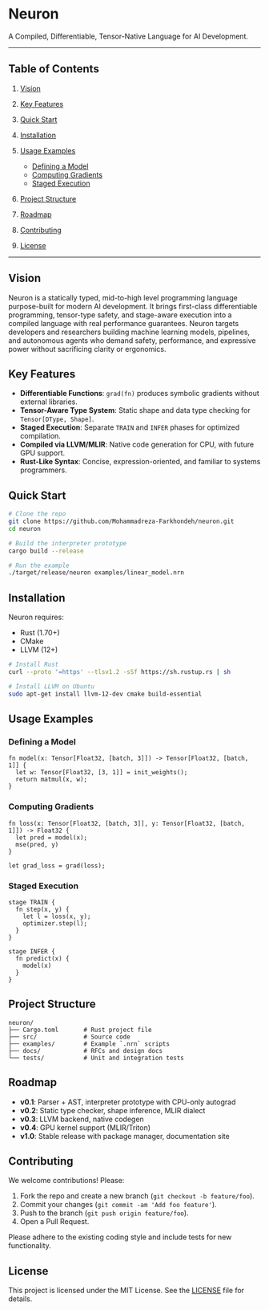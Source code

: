 # Neuron

A Compiled, Differentiable, Tensor-Native Language for AI Development.

---

## Table of Contents

1. [Vision](#vision)
2. [Key Features](#key-features)
3. [Quick Start](#quick-start)
4. [Installation](#installation)
5. [Usage Examples](#usage-examples)

   * [Defining a Model](#defining-a-model)
   * [Computing Gradients](#computing-gradients)
   * [Staged Execution](#staged-execution)
6. [Project Structure](#project-structure)
7. [Roadmap](#roadmap)
8. [Contributing](#contributing)
9. [License](#license)

---

## Vision

Neuron is a statically typed, mid-to-high level programming language purpose-built for modern AI development. It brings first-class differentiable programming, tensor-type safety, and stage-aware execution into a compiled language with real performance guarantees. Neuron targets developers and researchers building machine learning models, pipelines, and autonomous agents who demand safety, performance, and expressive power without sacrificing clarity or ergonomics.

## Key Features

* **Differentiable Functions**: `grad(fn)` produces symbolic gradients without external libraries.
* **Tensor-Aware Type System**: Static shape and data type checking for `Tensor[DType, Shape]`.
* **Staged Execution**: Separate `TRAIN` and `INFER` phases for optimized compilation.
* **Compiled via LLVM/MLIR**: Native code generation for CPU, with future GPU support.
* **Rust-Like Syntax**: Concise, expression-oriented, and familiar to systems programmers.

## Quick Start

```bash
# Clone the repo
git clone https://github.com/Mohammadreza-Farkhondeh/neuron.git
cd neuron

# Build the interpreter prototype
cargo build --release

# Run the example
./target/release/neuron examples/linear_model.nrn
```

## Installation

Neuron requires:

* Rust (1.70+)
* CMake
* LLVM (12+)

```bash
# Install Rust
curl --proto '=https' --tlsv1.2 -sSf https://sh.rustup.rs | sh

# Install LLVM on Ubuntu
sudo apt-get install llvm-12-dev cmake build-essential
```

## Usage Examples

### Defining a Model

```nrn
fn model(x: Tensor[Float32, [batch, 3]]) -> Tensor[Float32, [batch, 1]] {
  let w: Tensor[Float32, [3, 1]] = init_weights();
  return matmul(x, w);
}
```

### Computing Gradients

```nrn
fn loss(x: Tensor[Float32, [batch, 3]], y: Tensor[Float32, [batch, 1]]) -> Float32 {
  let pred = model(x);
  mse(pred, y)
}

let grad_loss = grad(loss);
```

### Staged Execution

```nrn
stage TRAIN {
  fn step(x, y) {
    let l = loss(x, y);
    optimizer.step(l);
  }
}

stage INFER {
  fn predict(x) {
    model(x)
  }
}
```

## Project Structure

```
neuron/
├── Cargo.toml       # Rust project file
├── src/             # Source code
├── examples/        # Example `.nrn` scripts
├── docs/            # RFCs and design docs
└── tests/           # Unit and integration tests
```

## Roadmap

* **v0.1**: Parser + AST, interpreter prototype with CPU-only autograd
* **v0.2**: Static type checker, shape inference, MLIR dialect
* **v0.3**: LLVM backend, native codegen
* **v0.4**: GPU kernel support (MLIR/Triton)
* **v1.0**: Stable release with package manager, documentation site

## Contributing

We welcome contributions! Please:

1. Fork the repo and create a new branch (`git checkout -b feature/foo`).
2. Commit your changes (`git commit -am 'Add foo feature'`).
3. Push to the branch (`git push origin feature/foo`).
4. Open a Pull Request.

Please adhere to the existing coding style and include tests for new functionality.

## License

This project is licensed under the MIT License. See the [LICENSE](LICENSE) file for details.
